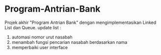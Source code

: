 # Program-Antrian-Bank
Projek akhir "Program Antrian Bank" dengan mengimplementasikan Linked List dan Queue.
update list :
1. automasi nomor urut nasabah
2. menambah fungsi pencarian nasabah berdasarkan nama
3. memperbaiki user interface 
 
